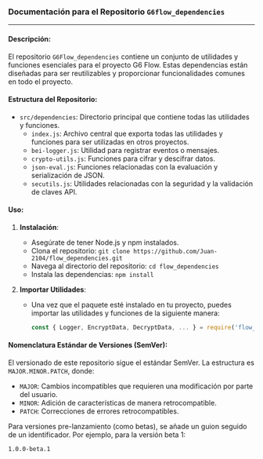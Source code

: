 ### Documentación para el Repositorio `G6flow_dependencies`

---

#### Descripción:

El repositorio `G6Flow_dependencies` contiene un conjunto de utilidades y funciones esenciales para el proyecto G6 Flow. Estas dependencias están diseñadas para ser reutilizables y proporcionar funcionalidades comunes en todo el proyecto.

#### Estructura del Repositorio:

- `src/dependencies`: Directorio principal que contiene todas las utilidades y funciones.
  - `index.js`: Archivo central que exporta todas las utilidades y funciones para ser utilizadas en otros proyectos.
  - `bei-logger.js`: Utilidad para registrar eventos o mensajes.
  - `crypto-utils.js`: Funciones para cifrar y descifrar datos.
  - `json-eval.js`: Funciones relacionadas con la evaluación y serialización de JSON.
  - `secutils.js`: Utilidades relacionadas con la seguridad y la validación de claves API.

#### Uso:

1. **Instalación**:
   - Asegúrate de tener Node.js y npm instalados.
   - Clona el repositorio: `git clone https://github.com/Juan-2104/flow_dependencies.git`
   - Navega al directorio del repositorio: `cd flow_dependencies`
   - Instala las dependencias: `npm install`

2. **Importar Utilidades**:
   - Una vez que el paquete esté instalado en tu proyecto, puedes importar las utilidades y funciones de la siguiente manera:
     ```javascript
     const { Logger, EncryptData, DecryptData, ... } = require('flow_dependencies');
     ```

#### Nomenclatura Estándar de Versiones (SemVer):

El versionado de este repositorio sigue el estándar SemVer. La estructura es `MAJOR.MINOR.PATCH`, donde:

- `MAJOR`: Cambios incompatibles que requieren una modificación por parte del usuario.
- `MINOR`: Adición de características de manera retrocompatible.
- `PATCH`: Correcciones de errores retrocompatibles.

Para versiones pre-lanzamiento (como betas), se añade un guion seguido de un identificador. Por ejemplo, para la versión beta 1:

```
1.0.0-beta.1
```